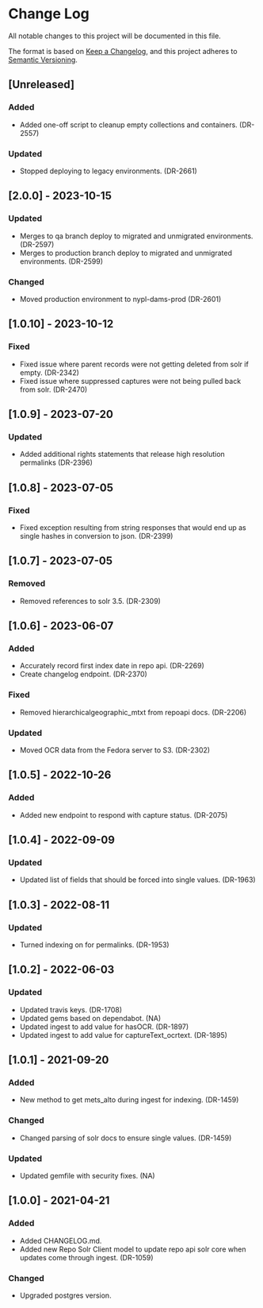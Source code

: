 # Change Log
All notable changes to this project will be documented in this file.

The format is based on [Keep a Changelog](https://keepachangelog.com/en/1.0.0/),
and this project adheres to [Semantic Versioning](https://semver.org/spec/v2.0.0.html).

## [Unreleased]

### Added
- Added one-off script to cleanup empty collections and containers. (DR-2557)

### Updated
- Stopped deploying to legacy environments. (DR-2661)

## [2.0.0] - 2023-10-15

### Updated
- Merges to qa branch deploy to migrated and unmigrated environments. (DR-2597)
- Merges to production branch deploy to migrated and unmigrated environments. (DR-2599)

### Changed
- Moved production environment to nypl-dams-prod (DR-2601)

## [1.0.10] - 2023-10-12

### Fixed
- Fixed issue where parent records were not getting deleted from solr if empty. (DR-2342)
- Fixed issue where suppressed captures were not being pulled back from solr. (DR-2470)

## [1.0.9] - 2023-07-20

### Updated
- Added additional rights statements that release high resolution permalinks (DR-2396)

## [1.0.8] - 2023-07-05

### Fixed
- Fixed exception resulting from string responses that would end up as single hashes in conversion to json. (DR-2399)

## [1.0.7] - 2023-07-05

### Removed
- Removed references to solr 3.5. (DR-2309)

## [1.0.6] - 2023-06-07

### Added
- Accurately record first index date in repo api. (DR-2269)
- Create changelog endpoint. (DR-2370)

### Fixed
- Removed hierarchicalgeographic_mtxt from repoapi docs. (DR-2206)

### Updated
- Moved OCR data from the Fedora server to S3. (DR-2302)

## [1.0.5] - 2022-10-26

### Added
- Added new endpoint to respond with capture status. (DR-2075)

## [1.0.4] - 2022-09-09

### Updated
- Updated list of fields that should be forced into single values. (DR-1963)

## [1.0.3] - 2022-08-11

### Updated
- Turned indexing on for permalinks. (DR-1953)

## [1.0.2] - 2022-06-03

### Updated
- Updated travis keys. (DR-1708)
- Updated gems based on dependabot. (NA)
- Updated ingest to add value for hasOCR. (DR-1897)
- Updated ingest to add value for captureText_ocrtext. (DR-1895)

## [1.0.1] - 2021-09-20

### Added
- New method to get mets_alto during ingest for indexing. (DR-1459)

### Changed
- Changed parsing of solr docs to ensure single values. (DR-1459)

### Updated
- Updated gemfile with security fixes. (NA)

## [1.0.0] - 2021-04-21

### Added
- Added CHANGELOG.md. 
- Added new Repo Solr Client model to update repo api solr core when updates come through ingest. (DR-1059)

### Changed
- Upgraded postgres version. 
